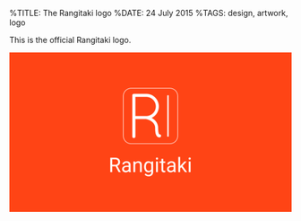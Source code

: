 %TITLE: The Rangitaki logo
%DATE: 24 July 2015
%TAGS: design, artwork, logo

This is the official Rangitaki logo.

![The Rangitaki logo](media/rangitaki.png)
